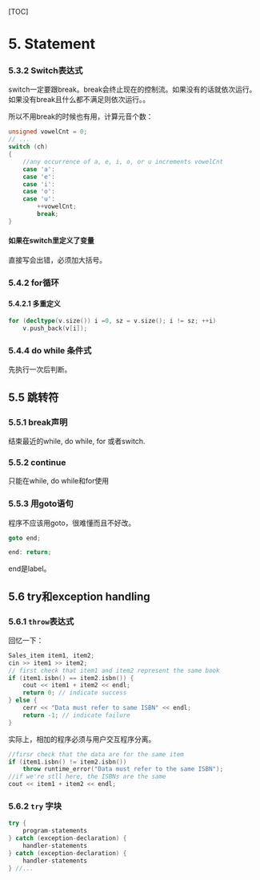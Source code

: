 [TOC]

# 5. Statement

### 5.3.2 Switch表达式

switch一定要跟break。break会终止现在的控制流。如果没有的话就依次运行。如果没有break且什么都不满足则依次运行。。

所以不用break的时候也有用，计算元音个数：

```cpp
unsigned vowelCnt = 0;
// ...
switch (ch)
{
    //any occurrence of a, e, i, o, or u increments vowelCnt
    case 'a':
    case 'e':
    case 'i':
    case 'o':
    case 'u':
    	++vowelCnt;
    	break;
}
```

#### 如果在switch里定义了变量

直接写会出错，必须加大括号。

### 5.4.2 for循环

#### 5.4.2.1 多重定义

```cpp
for (decltype(v.size()) i =0, sz = v.size(); i != sz; ++i)
	v.push_back(v[i]);
```

### 5.4.4 do while 条件式

先执行一次后判断。

## 5.5 跳转符

### 5.5.1 break声明

结束最近的while, do while, for 或者switch.

### 5.5.2 continue

只能在while, do while和for使用

### 5.5.3 用goto语句

程序不应该用goto，很难懂而且不好改。

```cpp
goto end;

end: return;
```

end是label。

## 5.6 try和exception handling

### 5.6.1 `throw`表达式

回忆一下：

```cpp
Sales_item item1, item2;
cin >> item1 >> item2;
// first check that item1 and item2 represent the same book
if (item1.isbn() == item2.isbn()) {
	cout << item1 + item2 << endl;
	return 0; // indicate success 
} else {
	cerr << "Data must refer to same ISBN" << endl;
	return -1; // indicate failure 
}
```

实际上，相加的程序必须与用户交互程序分离。

```cpp
//firsr check that the data are for the same item
if (item1.isbn() != item2.isbn())
    throw runtime_error("Data must refer to the same ISBN");
//if we're stll here, the ISBNs are the same
cout << item1 + item2 << endl;
```

### 5.6.2 `try` 字块

```cpp
try {
	program-statements
} catch (exception-declaration) {
	handler-statements
} catch (exception-declaration) {
	handler-statements 
} //...
```





